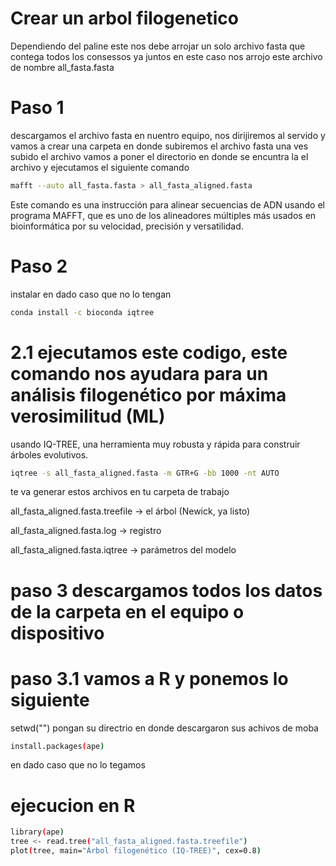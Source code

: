 # Crear un  arbol filogenetico 

Dependiendo del paline este nos debe arrojar un solo archivo fasta que contega todos los consessos ya juntos 
en este caso nos arrojo este archivo de nombre 
all_fasta.fasta

# Paso 1 
descargamos el archivo fasta en nuentro equipo, nos dirijiremos al servido y vamos a crear una carpeta en donde subiremos el archivo fasta 
una ves subido el archivo vamos a poner el directorio en donde se encuntra la el archivo y ejecutamos el siguiente comando 
```bash
mafft --auto all_fasta.fasta > all_fasta_aligned.fasta
```

Este comando es una instrucción para alinear secuencias de ADN usando el programa MAFFT, 
que es uno de los alineadores múltiples más usados en bioinformática por su velocidad, precisión y versatilidad.

# Paso 2 
instalar en dado caso que no lo tengan 
```bash
conda install -c bioconda iqtree 
```
# 2.1 ejecutamos este codigo, este comando nos ayudara para un análisis filogenético por máxima verosimilitud (ML) 
usando IQ-TREE, una herramienta muy robusta y rápida para construir árboles evolutivos.

```bash
iqtree -s all_fasta_aligned.fasta -m GTR+G -bb 1000 -nt AUTO
```
te va generar estos archivos en tu carpeta de trabajo 

all_fasta_aligned.fasta.treefile → el árbol (Newick, ya listo)

all_fasta_aligned.fasta.log → registro

all_fasta_aligned.fasta.iqtree → parámetros del modelo

# paso 3 descargamos todos los datos de la carpeta en el equipo o dispositivo 

# paso 3.1 vamos a R y ponemos lo siguiente 

setwd("") 
pongan su directrio en donde descargaron sus achivos de moba 
```bash
install.packages(ape) 
```
en dado caso que no lo tegamos 

# ejecucion en R 
```bash
library(ape)
tree <- read.tree("all_fasta_aligned.fasta.treefile") 
plot(tree, main="Árbol filogenético (IQ-TREE)", cex=0.8) 
```
